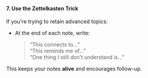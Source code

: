 #### 7. **Use the Zettelkasten Trick**

If you're trying to retain advanced topics:

- At the end of each note, write:
    
    > “This connects to…”  
    > “This reminds me of…”  
    > “One thing I still don’t understand is…”
    

This keeps your notes **alive** and encourages follow-up.